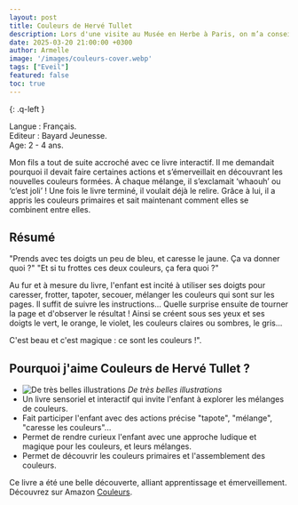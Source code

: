 ```yaml
---
layout: post
title: Couleurs de Hervé Tullet 
description: Lors d'une visite au Musée en Herbe à Paris, on m’a conseillé Couleurs pour mon fils. Ce livre ludique lui a permis de s’amuser avec les couleurs, de les mélanger et de découvrir, avec émerveillement, celles qui en résultent.
date: 2025-03-20 21:00:00 +0300
author: Armelle
image: '/images/couleurs-cover.webp'
tags: ["Eveil"]
featured: false
toc: true
---
```


{: .q-left }

Langue : Français.      
Editeur : Bayard Jeunesse.  
Age:  2 - 4 ans.

Mon fils a tout de suite accroché avec ce livre interactif. Il me demandait pourquoi il devait faire certaines actions et s’émerveillait en découvrant les nouvelles couleurs formées. À chaque mélange, il s’exclamait ‘whaouh’ ou ‘c’est joli’ ! Une fois le livre terminé, il voulait déjà le relire. Grâce à lui, il a appris les couleurs primaires et sait maintenant comment elles se combinent entre elles.

## Résumé

"Prends avec tes doigts un peu de bleu, et caresse le jaune. Ça va donner quoi ?"
"Et si tu frottes ces deux couleurs, ça fera quoi ?"

Au fur et à mesure du livre, l'enfant est incité à utiliser ses doigts pour caresser, frotter, tapoter, secouer, mélanger les couleurs qui sont sur les pages. Il suffit de suivre les instructions...
Quelle surprise ensuite de tourner la page et d'observer le résultat ! Ainsi se créent sous ses yeux et ses doigts le vert, le orange, le violet, les couleurs claires ou sombres, le gris...

C'est beau et c'est magique : ce sont les couleurs !".

## Pourquoi j'aime Couleurs de Hervé Tullet ?

- ![De très belles illustrations]({{site.baseurl}}/images/couleurs-int.webp)
*De très belles illustrations*
- Un livre sensoriel et interactif qui invite l'enfant à explorer les mélanges de couleurs.
- Fait participer l'enfant avec des actions précise "tapote", "mélange", "caresse les couleurs"...
- Permet de rendre curieux l'enfant avec une approche ludique et magique pour les couleurs, et leurs mélanges. 
- Permet de découvrir les couleurs primaires et l'assemblement des couleurs.

Ce livre a été une belle découverte, alliant apprentissage et émerveillement. Découvrez sur Amazon [Couleurs](https://amzn.to/43r9VpL).  
